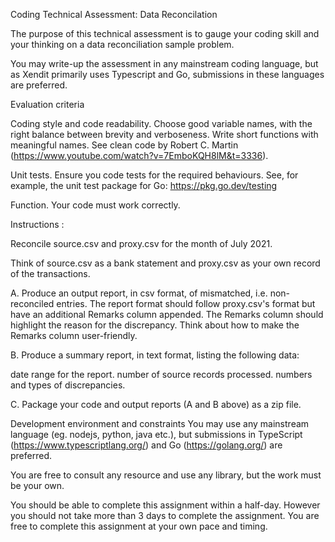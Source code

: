 Coding Technical Assessment: Data Reconcilation

The purpose of this technical assessment is to gauge your coding skill and your thinking on a data reconciliation sample problem.

You may write-up the assessment in any mainstream coding language, but as Xendit primarily uses Typescript and Go, submissions in these languages are preferred.

Evaluation criteria

Coding style and code readability. Choose good variable names, with the right balance between brevity and verboseness. Write short functions with meaningful names.
See clean code by Robert C. Martin (https://www.youtube.com/watch?v=7EmboKQH8lM&t=3336).

Unit tests. Ensure you code tests for the required behaviours. See, for example, the unit test package for Go: https://pkg.go.dev/testing

Function. Your code must work correctly.

Instructions :

Reconcile source.csv and proxy.csv for the month of July 2021.

Think of source.csv as a bank statement and proxy.csv as your own record of the transactions.

A. Produce an output report, in csv format, of mismatched, i.e. non-reconciled entries. The report format should follow proxy.csv's format but have an additional Remarks column appended. The Remarks column should highlight the reason for the discrepancy. Think about how to make the Remarks column user-friendly.

B. Produce a summary report, in text format, listing the following data:

date range for the report.
number of source records processed.
numbers and types of discrepancies.

C. Package your code and output reports (A and B above) as a zip file.

Development environment and constraints
You may use any mainstream language (eg. nodejs, python, java etc.), but submissions in TypeScript (https://www.typescriptlang.org/) and Go (https://golang.org/) are preferred.

You are free to consult any resource and use any library, but the work must be your own.

You should be able to complete this assignment within a half-day. However you should not take more than 3 days to complete the assignment. You are free to complete this assignment at your own pace and timing.
